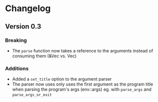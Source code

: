 # Changelog
## Version 0.3
### Breaking
- The ```parse``` function now takes a reference to the arguments instead of consuming them (&Vec<String> vs. Vec<String>)

### Additions
- Added a ```set_title``` option to the argument parser
- The parser now uses only uses the first argument as the program title when parsing the program's args (env::args) eg. with ```parse_args``` and ```parse_args_or_exit```
